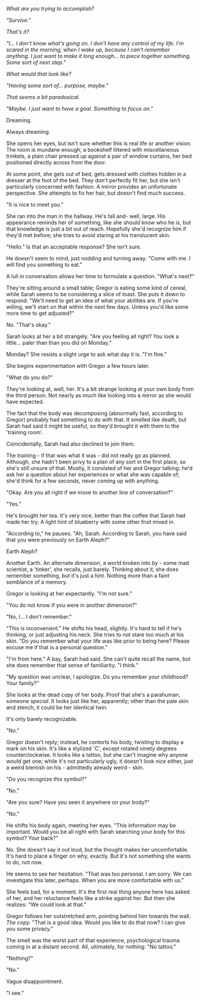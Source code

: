 *What are you trying to accomplish?*

*"Survive."*

*That's it?*

*"I... I don't know what's going on. I don't have any control of my life. I'm scared in the morning, when I wake up, because I can't remember anything. I just want to make it long enough... to piece together something. Some sort of next step."*

*What would that look like?*

*"Having some sort of... purpose, maybe."*

*That seems a bit paradoxical.*

*"Maybe. I just want to have a goal. Something to focus on."*

Dreaming.

Always dreaming.

She opens her eyes, but isn't sure whether this is real life or another vision. The room is mundane enough; a bookshelf littered with miscellaneous trinkets, a plain chair pressed up against a pair of window curtains, her bed positioned directly across from the door. 

At some point, she gets out of bed, gets dressed with clothes hidden in a dresser at the foot of the bed. They don't perfectly fit her, but she isn't particularly concerned with fashion. A mirror provides an unfortunate perspective. She attempts to fix her hair, but doesn't find much success.

"It is nice to meet you." 

She ran into the man in the hallway. He's tall and- well, large. His appearance reminds her of something, like she should know who he is, but that knowledge is just a bit out of reach. Hopefully she'd recognize him if they'd met before; she tries to avoid staring at his translucent skin.

"Hello." Is that an acceptable response? She isn't sure. 

He doesn't seem to mind, just nodding and turning away. "Come with me. I will find you something to eat."

A lull in conversation allows her time to formulate a question. "What's next?"

They're sitting around a small table; Gregor is eating some kind of cereal, while Sarah seems to be considering a slice of toast. She puts it down to respond: "We'll need to get an idea of what your abilities are. If you're willing, we'll start on that within the next few days. Unless you'd like some more time to get adjusted?"

*No.* "That's okay."

Sarah looks at her a bit strangely. "Are you feeling all right? You look a little... paler than than you did on Monday."

Monday? She resists a slight urge to ask what day it is. "I'm fine."

She begins experimentation with Gregor a few hours later. 

"What do you do?"

They're looking at, well, her. It's a bit strange looking at your own body from the third person. Not nearly as much like looking into a mirror as she would have expected.

The fact that the body was decomposing (abnormally fast, according to Gregor) probably had something to do with that. It smelled like death, but Sarah had said it might be useful, so they'd brought it with them to the 'training room'. 

Coincidentally, Sarah had also declined to join them. 

The training - if that was what it was - did not really go as planned. Although, she hadn't been privy to a plan of any sort in the first place, so she's still unsure of that. Mostly, it consisted of her and Gregor talking: he'd ask her a question about her experiences or what she was capable of; she'd think for a few seconds, never coming up with anything.

"Okay. Are you all right if we move to another line of conversation?"

"Yes."

He's brought her tea. It's very nice, better than the coffee that Sarah had made her try. A light hint of blueberry with some other fruit mixed in.

"According to," he pauses. "Ah, Sarah. According to Sarah, you have said that you were previously on Earth Aleph?"

Earth Aleph?

Another Earth. An alternate dimension, a world broken into by - some mad scientist, a 'tinker', she recalls, just barely. Thinking about it, she does remember something, but it's just a hint. Nothing more than a faint semblance of a memory.

Gregor is looking at her expectantly. "I'm not sure."

"You do not know if you were in another dimension?"

"No, I... I don't remember."

"This is inconvenient." He shifts his head, slightly. It's hard to tell if he's thinking, or just adjusting his neck. She tries to not stare too much at his skin. "Do you remember what your life was like prior to being here? Please excuse me if that is a personal question."

"I'm from here." A bay, Sarah had said. She can't quite recall the name, but she does remember that sense of familiarity. "I think."

"My question was unclear, I apologize. Do you remember your childhood? Your family?"

She looks at the dead copy of her body. Proof that she's a parahuman, someone *special*. It looks just like her, apparently; other than the pale skin and stench, it could be her identical twin.

It's only barely recognizable.

"No."

Gregor doesn't reply; instead, he contorts his body, twisting to display a mark on his skin. It's like a stylized 'C', except rotated ninety degrees counterclockwise. It looks like a tattoo, but she can't imagine why anyone would get one; while it's not particularly ugly, it doesn't look *nice* either, just a weird blemish on his - admittedly already weird - skin. 

"Do you recognize this symbol?"

"No."

"Are you sure? Have you seen it anywhere on your body?"

"No."

He shifts his body again, meeting her eyes. "This information may be important. Would you be all right with Sarah searching your body for this symbol? Your back?"

No. She doesn't say it out loud, but the thought makes her uncomfortable. It's hard to place a finger on why, exactly. But it's not something she wants to do, not now.

He seems to see her hesitation. "That was too personal. I am sorry. We can investigate this later, perhaps. When you are more comfortable with us."

She feels bad, for a moment. It's the first real thing anyone here has asked of her, and her reluctance feels like a strike against her. But then she realizes: "We could look at that."

Gregor follows her outstretched arm, pointing behind him towards the wall. *The copy.* "That is a good idea. Would you like to do that now? I can give you some privacy."

The smell was the worst part of that experience, psychological trauma coming in at a distant second. All, ultimately, for nothing: "No tattoo."

"Nothing?"

"No."

Vague disappointment. 

"I see."